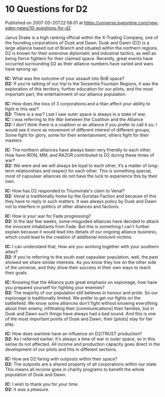 # 10 Questions for D2
Published on 2007-05-20T22:58:01 at https://universe.eveonline.com/new-eden-news/10-questions-for-d2

Janus Drake is a high ranking official within the X-Trading Company, one of the founding corporations of Dusk and Dawn. Dusk and Dawn (D2) is a large alliance based out of Branch and situated within the northern regions. D2 is known for their extensive diplomatic and industrial tactics, as well as being fierce fighters for their claimed space. Recently, great events have occurred surrounding D2 as their alliance numbers have varied and wars have sprung up.

  
  
**IC:** What was the outcome of your assault into BoB space?   
**D2:** If you're talking of our trip to the Serpentis Fountain Regions, it was the exploration of this territory, further education for our pilots, and the most important part, the entertainment of our alliance population.   
  
**IC:** How does the loss of 3 corporations and a titan affect your ability to fight in this war?   
**D2:** There is a war? Last I saw outer space is always in a state of war.   
**IC:** I was referring to the War between the Coalition and the Alliance   
**D2:** I don’t think there is a coalition or an alliance if you prefer to call it so; I would see it more as movement of different interest of different groups. Some fight for glory, some for their entertainment, others fight for their masters.   
  
**IC:** The northern alliances have always been very friendly to each other. How have IRON, MM, and RAZOR contributed to D2 during these times of war?   
**D2:** We were and we will always be loyal to each other, it’s a matter of long-term relationships and respect for each other. This is something special, most of capsuleer alliances do not have the luck to experience this by their own.   
  
**IC:** How has D2 responded to Triumvirate's claim to Venal?   
**D2:** Venal is traditionally home by the Guristas Faction and because of this they have to reply in such matters. It was always policy by Dusk and Dawn not to interfere in politics of other alliances and factions.   
  
**IC:** How is your war for Fade progressing?   
**D2:** In the last few weeks, some misguided alliances have decided to attack the innocent inhabitants from Fade. But this is something I can’t further explain because it would lead into details of our ongoing alliance business, which could lead to the creation of additional innocent victims.   
  
**IC:** I can understand that, How are you working together with your southern allies?   
**D2:** If you're referring to the south east capsuleer population, well, the past showed we share similar interests. As you know they live on the other side of the universe, and they show their success in their own ways to reach their goals.   
  
**IC:** Knowing that the Alliance puts great emphasis on espionage, how have you prepared yourself for fighting your enemies?   
**D2:** The majority of our population still believes in honour and pride. So our espionage is traditionally limited. We prefer to get our fights on the battlefield. We know some alliances don’t fight without knowing everything about their enemy, infiltrating their [communications] their families, but in Dusk and Dawn such things have always had a bad sound. And this is one of the most important points of Dusk and Dawn, their [pilots] stay for fair play.   
  
**IC:** How does wartime have an influence on D2/TRUST production?   
**D2:** As I referred earlier, it's always a time of war in outer space, so in this sense its not affected. All income and production capacity goes direct in the development of our pilots and this in different sections.   
  
**IC:** How are D2 faring with outposts within their space?   
**D2:** The outposts are a shared property of all corporations within our state. This means all income goes in charity programs to benefit the whole population of Dusk and Dawn.   
  
**IC:** I wish to thank you for your time.   
**D2:** It was a pleasure.
